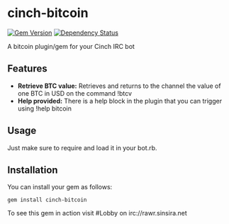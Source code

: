 cinch-bitcoin
=============
[![Gem Version](https://badge.fury.io/rb/cinch-bitcoin.png)](http://badge.fury.io/rb/cinch-bitcoin) [![Dependency Status](https://gemnasium.com/RawrNet/cinch-isitup.png)](https://gemnasium.com/RawrNet/cinch-isitup)

A bitcoin plugin/gem for your Cinch IRC bot

## Features ##

 - **Retrieve BTC value:** Retrieves and returns to the channel the value of one BTC in USD on the command !btcv
 - **Help provided:** There is a help block in the plugin that you can trigger using !help bitcoin

## Usage ##

Just make sure to require and load it in your bot.rb.

## Installation ##

You can install your gem as follows:

    gem install cinch-bitcoin
    
To see this gem in action visit #Lobby on irc://rawr.sinsira.net

